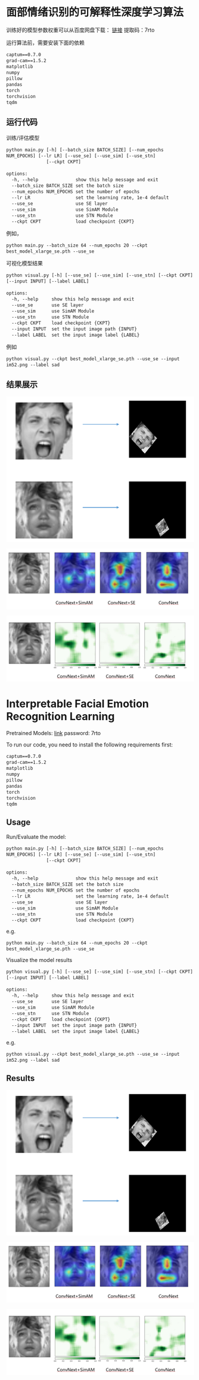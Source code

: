 # **面部情绪识别的可解释性深度学习算法**

训练好的模型参数权重可以从百度网盘下载： [链接](https://pan.baidu.com/s/1t_mqXIqXZuiKr80xCO9R-Q?pwd=7rto ) 提取码：7rto

运行算法前，需要安装下面的依赖

```
captum==0.7.0
grad-cam==1.5.2
matplotlib
numpy
pillow
pandas
torch
torchvision
tqdm
```

## 运行代码

训练/评估模型

```
python main.py [-h] [--batch_size BATCH_SIZE] [--num_epochs NUM_EPOCHS] [--lr LR] [--use_se] [--use_sim] [--use_stn]
               [--ckpt CKPT]

options:
  -h, --help              show this help message and exit
  --batch_size BATCH_SIZE set the batch size
  --num_epochs NUM_EPOCHS set the number of epochs
  --lr LR                 set the learning rate, 1e-4 default     
  --use_se                use SE layer
  --use_sim               use SimAM Module
  --use_stn               use STN Module
  --ckpt CKPT             load checkpoint {CKPT}
```

例如，

```
python main.py --batch_size 64 --num_epochs 20 --ckpt best_model_xlarge_se.pth --use_se
```



可视化模型结果

```
python visual.py [-h] [--use_se] [--use_sim] [--use_stn] [--ckpt CKPT] [--input INPUT] [--label LABEL]

options:
  -h, --help     show this help message and exit
  --use_se       use SE layer
  --use_sim      use SimAM Module
  --use_stn      use STN Module
  --ckpt CKPT    load checkpoint {CKPT}
  --input INPUT  set the input image path {INPUT}
  --label LABEL  set the input image label {LABEL}
```

例如

```
python visual.py --ckpt best_model_xlarge_se.pth --use_se --input im52.png --label sad
```

## 结果展示

![stn](./assets/stn.png)

![grad_cam](./assets/grad_cam.png)

![occulusion](./assets/occulusion.png)

# Interpretable Facial Emotion Recognition Learning

Pretrained Models: [link](https://pan.baidu.com/s/1t_mqXIqXZuiKr80xCO9R-Q?pwd=7rto ) password: 7rto

To run our code, you need to install the following requirements first:

```
captum==0.7.0
grad-cam==1.5.2
matplotlib
numpy
pillow
pandas
torch
torchvision
tqdm
```

## Usage

Run/Evaluate the model:

```
python main.py [-h] [--batch_size BATCH_SIZE] [--num_epochs NUM_EPOCHS] [--lr LR] [--use_se] [--use_sim] [--use_stn]
               [--ckpt CKPT]

options:
  -h, --help              show this help message and exit
  --batch_size BATCH_SIZE set the batch size
  --num_epochs NUM_EPOCHS set the number of epochs
  --lr LR                 set the learning rate, 1e-4 default     
  --use_se                use SE layer
  --use_sim               use SimAM Module
  --use_stn               use STN Module
  --ckpt CKPT             load checkpoint {CKPT}
```

e.g.

```
python main.py --batch_size 64 --num_epochs 20 --ckpt best_model_xlarge_se.pth --use_se
```

Visualize the model results

```
python visual.py [-h] [--use_se] [--use_sim] [--use_stn] [--ckpt CKPT] [--input INPUT] [--label LABEL]

options:
  -h, --help     show this help message and exit
  --use_se       use SE layer
  --use_sim      use SimAM Module
  --use_stn      use STN Module
  --ckpt CKPT    load checkpoint {CKPT}
  --input INPUT  set the input image path {INPUT}
  --label LABEL  set the input image label {LABEL}
```

e.g.

```
python visual.py --ckpt best_model_xlarge_se.pth --use_se --input im52.png --label sad
```

## Results
![stn](./assets/stn.png)

![grad_cam](./assets/grad_cam.png)

![occulusion](./assets/occulusion.png)
